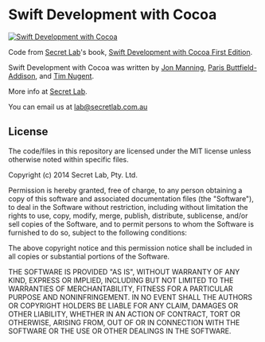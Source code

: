# Swift Development with Cocoa

[![Swift Development with Cocoa](http://f.cl.ly/items/0a0K312x1s1b2p3f2l3G/swift1sted.gif)](http://www.secretlab.com.au/books)

Code from [Secret Lab](http://www.secretlab.com.au)'s book, [Swift Development with Cocoa First Edition](http://shop.oreilly.com/product/0636920034285.do).

Swift Development with Cocoa was written by [Jon Manning](http://twitter.com/desplesda), [Paris Buttfield-Addison](http://www.paris.id.au), and [Tim Nugent](http://lonely.coffee).

More info at [Secret Lab](http://www.secretlab.com.au/books/swift-development-with-cocoa).

You can email us at [lab@secretlab.com.au](mailto:lab@secretlab.com.au)

## License

The code/files in this repository are licensed under the MIT license unless otherwise noted within specific files.

Copyright (c) 2014 Secret Lab, Pty. Ltd.

Permission is hereby granted, free of charge, to any person obtaining a copy of this software and associated documentation files (the "Software"), to deal in the Software without restriction, including without limitation the rights to use, copy, modify, merge, publish, distribute, sublicense, and/or sell copies of the Software, and to permit persons to whom the Software is furnished to do so, subject to the following conditions:

The above copyright notice and this permission notice shall be included in all copies or substantial portions of the Software.

THE SOFTWARE IS PROVIDED "AS IS", WITHOUT WARRANTY OF ANY KIND, EXPRESS OR IMPLIED, INCLUDING BUT NOT LIMITED TO THE WARRANTIES OF MERCHANTABILITY, FITNESS FOR A PARTICULAR PURPOSE AND NONINFRINGEMENT. IN NO EVENT SHALL THE AUTHORS OR COPYRIGHT HOLDERS BE LIABLE FOR ANY CLAIM, DAMAGES OR OTHER LIABILITY, WHETHER IN AN ACTION OF CONTRACT, TORT OR OTHERWISE, ARISING FROM, OUT OF OR IN CONNECTION WITH THE SOFTWARE OR THE USE OR OTHER DEALINGS IN THE SOFTWARE.
